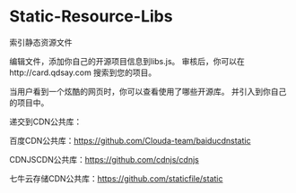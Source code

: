 # Static-Resource-Libs
索引静态资源文件

编辑文件，添加你自己的开源项目信息到libs.js。
审核后，你可以在http://card.qdsay.com 搜索到您的项目。

当用户看到一个炫酷的网页时，你可以查看使用了哪些开源库。
并引入到你自己的项目中。

递交到CDN公共库：

百度CDN公共库：https://github.com/Clouda-team/baiducdnstatic

CDNJSCDN公共库：https://github.com/cdnjs/cdnjs

七牛云存储CDN公共库：https://github.com/staticfile/static
